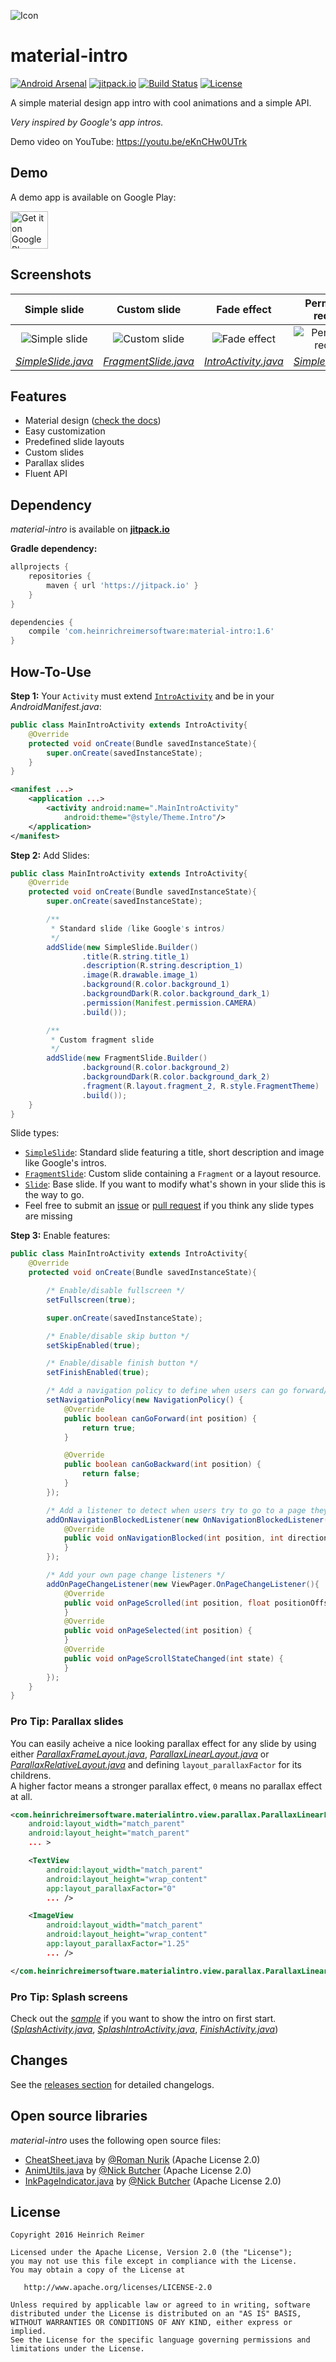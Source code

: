 ![Icon](http://i.imgur.com/biiZxND.png)

material-intro
=======================

[![Android Arsenal](https://img.shields.io/badge/Android%20Arsenal-material--intro-brightgreen.svg?style=flat)](http://android-arsenal.com/details/1/3206)
[![jitpack.io][18]][4]
[![Build Status][19]][20]
[![License](https://img.shields.io/github/license/HeinrichReimer/material-intro.svg)](https://github.com/HeinrichReimer/material-intro/blob/master/License.txt)

A simple material design app intro with cool animations and a simple API.

_Very inspired by Google's app intros._

Demo video on YouTube: https://youtu.be/eKnCHw0UTrk

Demo
----
A demo app is available on Google Play:

<a href="https://play.google.com/store/apps/details?id=com.heinrichreimersoftware.materialintro.demo">
	<img alt="Get it on Google Play" src="https://play.google.com/intl/en_us/badges/images/generic/en-play-badge.png" height="60" />
</a>

Screenshots
-----------

| Simple slide | Custom slide | Fade effect | Permission request |
|:-:|:-:|:-:|:-:|
| ![Simple slide][12] | ![Custom slide][13] | ![Fade effect][14] | ![Permission request][15] |
| [_SimpleSlide.java_][2] | [_FragmentSlide.java_][1] | [_IntroActivity.java_][3] | [_SimpleSlide.java_][2] |

Features
--------

* Material design ([check the docs][30])
* Easy customization
* Predefined slide layouts
* Custom slides
* Parallax slides
* Fluent API

Dependency
----------

*material-intro* is available on [**jitpack.io**][4]

**Gradle dependency:**
```gradle
allprojects {
    repositories {
        maven { url 'https://jitpack.io' }
    }
}
```
```gradle
dependencies {
    compile 'com.heinrichreimersoftware:material-intro:1.6'
}
```

How-To-Use
-----

**Step 1:** Your `Activity` must extend [`IntroActivity`][3] and be in your *AndroidManifest.java*:
```java
public class MainIntroActivity extends IntroActivity{
    @Override
    protected void onCreate(Bundle savedInstanceState){
        super.onCreate(savedInstanceState);
    }
}
```

```xml
<manifest ...>
    <application ...>
        <activity android:name=".MainIntroActivity"
            android:theme="@style/Theme.Intro"/>
    </application>
</manifest>
```

**Step 2:** Add Slides:
```java
public class MainIntroActivity extends IntroActivity{
    @Override
    protected void onCreate(Bundle savedInstanceState){
        super.onCreate(savedInstanceState);

        /**
         * Standard slide (like Google's intros)
         */
        addSlide(new SimpleSlide.Builder()
                .title(R.string.title_1)
                .description(R.string.description_1)
                .image(R.drawable.image_1)
                .background(R.color.background_1)
                .backgroundDark(R.color.background_dark_1)
                .permission(Manifest.permission.CAMERA)
                .build());

        /**
         * Custom fragment slide
         */
        addSlide(new FragmentSlide.Builder()
                .background(R.color.background_2)
                .backgroundDark(R.color.background_dark_2)
                .fragment(R.layout.fragment_2, R.style.FragmentTheme)
                .build());
    }
}
```
Slide types:

- [`SimpleSlide`][2]: Standard slide featuring a title, short description and image like Google's intros.
- [`FragmentSlide`][1]: Custom slide containing a `Fragment` or a layout resource.
- [`Slide`][1]: Base slide. If you want to modify what's shown in your slide this is the way to go.
- Feel free to submit an [issue][10] or [pull request][11] if you think any slide types are missing

**Step 3:** Enable features:
```java
public class MainIntroActivity extends IntroActivity{
    @Override
    protected void onCreate(Bundle savedInstanceState){

        /* Enable/disable fullscreen */
        setFullscreen(true);

        super.onCreate(savedInstanceState);

        /* Enable/disable skip button */
        setSkipEnabled(true);

        /* Enable/disable finish button */
        setFinishEnabled(true);

        /* Add a navigation policy to define when users can go forward/backward */
        setNavigationPolicy(new NavigationPolicy() {
            @Override
            public boolean canGoForward(int position) {
                return true;
            }

            @Override
            public boolean canGoBackward(int position) {
                return false;
            }
        });

        /* Add a listener to detect when users try to go to a page they can't go to */
        addOnNavigationBlockedListener(new OnNavigationBlockedListener() {
            @Override
            public void onNavigationBlocked(int position, int direction) {
            }
        });

        /* Add your own page change listeners */
        addOnPageChangeListener(new ViewPager.OnPageChangeListener(){
            @Override
            public void onPageScrolled(int position, float positionOffset, int positionOffsetPixels) {
            }
            @Override
            public void onPageSelected(int position) {
            }
            @Override
            public void onPageScrollStateChanged(int state) {
            }
        });
    }
}
```

### Pro Tip: Parallax slides

You can easily acheive a nice looking parallax effect for any slide by using either [_ParallaxFrameLayout.java_][31], [_ParallaxLinearLayout.java_][32] or [_ParallaxRelativeLayout.java_][33] and defining `layout_parallaxFactor` for its childrens.  
A higher factor means a stronger parallax effect, `0` means no parallax effect at all.

```xml
<com.heinrichreimersoftware.materialintro.view.parallax.ParallaxLinearLayout
    android:layout_width="match_parent"
    android:layout_height="match_parent"
    ... >

    <TextView
        android:layout_width="match_parent"
        android:layout_height="wrap_content"
        app:layout_parallaxFactor="0"
        ... />

    <ImageView
        android:layout_width="match_parent"
        android:layout_height="wrap_content"
        app:layout_parallaxFactor="1.25"
        ... />

</com.heinrichreimersoftware.materialintro.view.parallax.ParallaxLinearLayout>
```

### Pro Tip: Splash screens

Check out the [*sample*][26] if you want to show the intro on first start.  
([_SplashActivity.java_][27], [_SplashIntroActivity.java_][28], [_FinishActivity.java_][29])

Changes
-------

See the [releases section][25] for detailed changelogs.

Open source libraries
-------

*material-intro* uses the following open source files:

* [CheatSheet.java][5] by [@Roman Nurik][6] (Apache License 2.0)
* [AnimUtils.java][7] by [@Nick Butcher][8] (Apache License 2.0)
* [InkPageIndicator.java][9] by [@Nick Butcher][8] (Apache License 2.0)

License
-------

    Copyright 2016 Heinrich Reimer

    Licensed under the Apache License, Version 2.0 (the "License");
    you may not use this file except in compliance with the License.
    You may obtain a copy of the License at

       http://www.apache.org/licenses/LICENSE-2.0

    Unless required by applicable law or agreed to in writing, software
    distributed under the License is distributed on an "AS IS" BASIS,
    WITHOUT WARRANTIES OR CONDITIONS OF ANY KIND, either express or implied.
    See the License for the specific language governing permissions and
    limitations under the License.


[1]: https://github.com/HeinrichReimer/material-intro/blob/master/library/src/main/java/com/heinrichreimersoftware/materialintro/slide/FragmentSlide.java
[2]: https://github.com/HeinrichReimer/material-intro/blob/master/library/src/main/java/com/heinrichreimersoftware/materialintro/slide/SimpleSlide.java
[3]: https://github.com/HeinrichReimer/material-intro/blob/master/library/src/main/java/com/heinrichreimersoftware/materialintro/app/IntroActivity.java
[4]: https://jitpack.io/#com.heinrichreimersoftware/material-intro
[5]: https://gist.github.com/romannurik/3982005
[6]: https://github.com/romannurik
[7]: https://github.com/nickbutcher/plaid/blob/master/app/src/main/java/io/plaidapp/util/AnimUtils.java
[8]: https://github.com/nickbutcher
[9]: https://github.com/nickbutcher/plaid/blob/master/app/src/main/java/io/plaidapp/ui/widget/InkPageIndicator.java
[10]: issues
[11]: pulls
[12]: http://i.imgur.com/cLWW5qm.png
[13]: http://i.imgur.com/hmhnzUb.png
[14]: http://i.imgur.com/7ujB0S4.png
[15]: http://i.imgur.com/EDNLGy8.png
[18]: https://jitpack.io/v/com.heinrichreimersoftware/material-intro.svg
[19]: https://travis-ci.org/HeinrichReimer/material-intro.svg?branch=master
[20]: https://travis-ci.org/HeinrichReimer/material-intro
[21]: https://img.shields.io/github/license/HeinrichReimer/material-intro.svg
[22]: https://www.apache.org/licenses/LICENSE-2.0.html
[23]: https://img.shields.io/badge/Android%20Arsenal-material--intro-green.svg?style=true
[24]: https://android-arsenal.com/details/1/3206
[25]: https://github.com/HeinrichReimer/material-intro/releases
[26]: https://github.com/HeinrichReimer/material-intro/tree/master/app/src/main/java/com/heinrichreimersoftware/materialintro/demo
[27]: https://github.com/HeinrichReimer/material-intro/blob/master/app/src/main/java/com/heinrichreimersoftware/materialintro/demo/SplashActivity.java
[28]: https://github.com/HeinrichReimer/material-intro/blob/master/app/src/main/java/com/heinrichreimersoftware/materialintro/demo/SplashIntroActivity.java
[29]: https://github.com/HeinrichReimer/material-intro/blob/master/app/src/main/java/com/heinrichreimersoftware/materialintro/demo/FinishActivity.java
[30]: https://www.google.com/design/spec/growth-communications/onboarding.html#onboarding-quickstart
[31]: https://github.com/HeinrichReimer/material-intro/blob/master/library/src/main/java/com/heinrichreimersoftware/materialintro/view/parallax/ParallaxFrameLayout.java
[32]: https://github.com/HeinrichReimer/material-intro/blob/master/library/src/main/java/com/heinrichreimersoftware/materialintro/view/parallax/ParallaxLinearLayout.java
[33]: https://github.com/HeinrichReimer/material-intro/blob/master/library/src/main/java/com/heinrichreimersoftware/materialintro/view/parallax/ParallaxRelativeLayout.java

